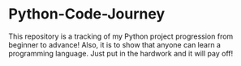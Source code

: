 # Python-Code-Journey
This repository is a tracking of my Python project progression from beginner to advance!
Also, it is to show that anyone can learn a programming language.
Just put in the hardwork and it will pay off!



